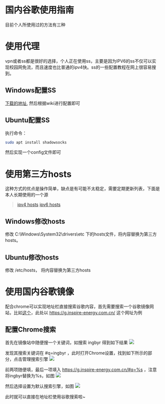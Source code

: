 # 国内谷歌使用指南

目前个人所使用过的方法有三种

# 使用代理
vpn或者ss都是很好的选择，个人正在使用ss，主要是因为IPV6的ss不仅可以实现校园网免流，而且速度也比普通的ipv4快。ss的一些配置教程在网上很容易搜到。
## Windows配置SS
[下载的地址](https://github.com/shadowsocks/shadowsocks-windows/releases), 然后根据wiki进行配置即可
## Ubuntu配置SS
执行命令：
```bash
sudo apt install shadowsocks
```
然后实现一个config文件即可

# 使用第三方hosts
这种方式的优点是操作简单，缺点是有可能不太稳定，需要定期更新列表，下面是本人长期使用的一个源
> [ipv4 hosts](https://serve.netsh.org/pub/ipv4-hosts/)
> [ipv6 hosts](https://serve.netsh.org/pub/ipv6-hosts/)


## Windows修改hosts
修改 C:\Windows\System32\drivers\etc 下的hosts文件，将内容替换为第三方hosts。
## Ubuntu修改hosts
修改 /etc/hosts， 将内容替换为第三方hosts


# 使用国内谷歌镜像
配合chrome可以实现地址栏直接搜索谷歌内容，首先需要搜索一个谷歌镜像网站，比如[这个](http://google.adwiki.cn/)，此处以 https://g.inspire-energy.com.cn/ 这个网址为例
## 配置Chrome搜索
首先在镜像站中随便搜一个关键词，如搜索 ingbyr 得到如下结果 
![](https://ww2.sinaimg.cn/large/bca3b20djw1f7y4gocue7j20nd09vgmr.jpg)


发现其搜索关键词在 #q=ingbyr ，此时打开Chrome设置，找到如下所示的部分，点击管理搜索引擎
![](https://ww1.sinaimg.cn/large/bca3b20djw1f7y4gowbwej20ag0363yg.jpg)


前两项随便填，最后一项填入 https://g.inspire-energy.com.cn/#q=%s ，注意将ingbyr替换为%s，如图
![](https://ww2.sinaimg.cn/large/bca3b20djw1f7y4gpqvvaj20ld0j80uf.jpg)


然后选择设置为默认搜索引擎，如图
![](https://ww4.sinaimg.cn/large/bca3b20djw1f7y4gqsj1jj20lf0jimyq.jpg)


此时就可以直接在地址栏使用谷歌搜索啦~

